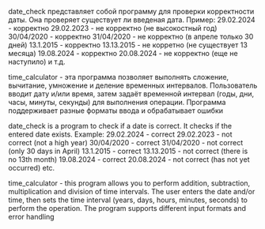 date_check представляет собой программу для проверки корректности даты. 
Она проверяет существует ли введеная дата.
Пример:
29.02.2024 - корректно
29.02.2023 - не корректно (не высокостный год)
30/04/2020 - корректно
31/04/2020 - не корректно (в апреле только 30 дней)
13.1.2015 - корректно
13.13.2015 - не корретно (не существует 13 месяца)
19.08.2024 - корректно
20.08.2024 - не корректно (еще не наступило)
и т.д.

time_calculator - эта программа позволяет выполнять сложение, вычитание, 
умножение и деление временных интервалов. Пользователь вводит дату и/или 
время, затем задаёт временной интервал (годы, дни, часы, минуты, секунды) 
для выполнения операции. Программа поддерживает разные форматы ввода и 
обрабатывает ошибки

date_check is a program to check if a date is correct. 
It checks if the entered date exists.
Example:
29.02.2024 - correct
29.02.2023 - not correct (not a high year)
30/04/2020 - correct
31/04/2020 - not correct (only 30 days in April)
13.1.2015 - correct
13.13.2015 - not correct (there is no 13th month)
19.08.2024 - correct
20.08.2024 - not correct (has not yet occurred)
etc.

time_calculator - this program allows you to perform addition, subtraction, 
multiplication and division of time intervals. The user enters the date and/or 
time, then sets the time interval (years, days, hours, minutes, seconds) 
to perform the operation. The program supports different input formats and 
error handling

